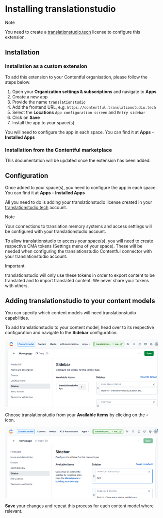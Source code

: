 # Installing translationstudio

> [!NOTE]
> You need to create a [translationstudio.tech](https://translationstudio.tech) license to configure this extension.

## Installation

### Installation as a custom extension

To add this extension to your Contentful organisation, please follow the steps below:

1. Open your **Organization settings & subscriptions** and navigate to **Apps**
2. Create a new app
3. Provide the name `translationstudio`
4. Add the frontend URL, e.g. `https://contentful.translationstudio.tech` 
4. Select the **Locations** `App configuration screen` and `Entry sidebar`
5. Click on **Save**
6. Install the app to your space(s)

You will need to configure the app in each space. You can find it at **Apps** - **Installed Apps**

### Installation from the Contentful marketplace

This documentation will be updated once the extension has been added.

## Configuration

Once added to your space(s), you need to configure the app in each space. You can find it at **Apps** - **Installed Apps**

All you need to do is adding your translationstudio license created in your [translationstudio.tech](https://account.translationstudio.tech) account.

> [!NOTE]
> Your connections to translation memory systems and access settings will be configured with your translationstudio account.

To allow translationstudio to access your space(s), you will need to create respective CMA tokens (Settings menu of your space). These will be needed when configuring the translationstudio Contentful connector with your translationstudio account.

> [!IMPORTANT]
> translationstudio will only use these tokens in order to export content to be translated and to import translated content. We never share your tokens with others.

## Adding translationstudio to your content models

You can specify which content models will need translationstudio capabilities. 

To add translationstudio to your content model, head over to its respective configuration and navigate to the **Sidebar** configuration.

![To add translationstudio to your content model, edit its sidebar preferences and add translationstudio](readme-data/contentmodel-1.png)

Choose translationstudio from your **Available items** by clicking on the `+` icon. 

![Move translationstudio to whichever sidebar position you see fit.](readme-data/contentmodel-2.png)

**Save** your changes and repeat this process for each content model where relevant.